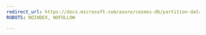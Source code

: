 ```yaml
---
redirect_url: https://docs.microsoft.com/azure/cosmos-db/partition-data
ROBOTS: NOINDEX, NOFOLLOW

---
```

